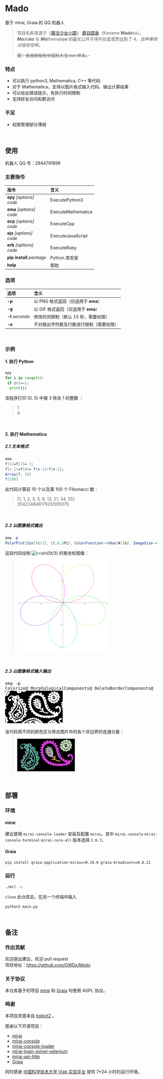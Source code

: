 # Mado

基于 mirai, Graia 的 QQ 机器人

> 项目名称来源于《[魔法少女小圆](https://mzh.moegirl.org.cn/%E9%AD%94%E6%B3%95%E5%B0%91%E5%A5%B3%E5%B0%8F%E5%9C%86)》 [鹿目圆香](https://mzh.moegirl.org.cn/%E9%B9%BF%E7%9B%AE%E5%9C%86)（Kaname **Mado**ka）。  
> <i><b>Ma</b>d</i>o<b><i>ka</i></b> 与 <i><b>Ma</b>t</i>hemati<b><i>ca</i></b> 的最长公共子序列长度竟然达到了 4，*这种事绝对很奇怪啊*。
> 
> ~~圆：我被绑架到中国科大当 bot 样本。~~

### 特点

+ 可以执行 python3, Mathematica, C++ 等代码
+ 对于 Mathematica，支持以图片格式输入代码、输出计算结果
+ 可以给出错误提示，有执行时间限制
+ 支持好友访问和群访问

### 不足

- 权限管理部分薄弱

<br/>

## 使用

机器人 QQ 号：2944791899

### 主要指令

| 指令                           | 含义               |
| :----------------------------- | :----------------- |
| **epy** *[options]*<br/>*code* | ExecutePython3     |
| **ema** *[options]*<br/>*code* | ExecuteMathematica |
| **ecp** *[options]*<br/>*code* | ExecuteCpp         |
| **ejs** *[options]*<br/>*code* | ExecuteJavaScript  |
| **erb** *[options]*<br/>*code* | ExecuteRuby        |
| **pip install** *package*      | Python 库安装      |
| **help**                       | 帮助               |

### 选项

| 选项               | 含义                       |
|:---------------- |:------------------------ |
| **-p**           | 以 PNG 格式返回（仅适用于 **ema**） |
| **-g**           | 以 GIF 格式返回（仅适用于 **ema**） |
| **-t** *seconds* | 修改时间限制（默认 15 秒，需要权限）     |
| **-o**           | 不对输出字符数及行数进行限制（需要权限）     |

<br/>

### 示例

#### 1. 执行 Python

```python
epy
for i in range(5):
 if i%3==1:
  print(i)
```

该程序打印 [0, 5) 中被 3 除余 1 的整数 ：

> 1  
> 4

<br/>

#### 2. 执行 Mathematica

##### 2.1 文本格式

```mathematica
ema
f[1]=f[2]= 1;
f[n_]:=f[n]= f[n-1]+f[n-2];
Array[f, 10]
f[100]
```

此代码计算前 10 个以及第 100 个 Fibonacci 数：

> {1, 1, 2, 3, 5, 8, 13, 21, 34, 55}  
> 354224848179261915075

<br/>

##### 2.2 以图像格式输出

```mathematica
ema -p
PolarPlot[Sin[5t/3], {t,0,3Pi}, ColorFunction->(Hue[#3]&), ImageSize->{900,900}]
```

这段代码绘制 ![r=sin(5t/3)](https://render.githubusercontent.com/render/math?math=r(t)=\sin\frac{5t}3\ (0\leq t\leq 3\pi)) 的极坐标图像：

> <img src="image/1.png" alt="1" width="300">

<br/>

##### 2.3 以图像格式输入输出

<pre>
ema -p
Colorize@ MorphologicalComponents@ DeleteBorderComponents@
<img src="image/2-1.png" alt="2-1" />
</pre>



该代码用不同的颜色区分黑白图片中的各个非边界的连通分量：

> ![2-2](image/2-2.png)

<br/>

## 部署

### 环境

#### mirai

建议使用 `mirai-console-loader` 安装及配置 `mirai`。其中 `mirai-console` `mirai-console-terminal` `mirai-core-all` 版本选择 `2.6.7`。

#### Graia

```bash
pip install graia-application-mirai==0.19.0 graia-broadcast==0.8.11
```

### 运行

```bash
./mcl -u
```

`clone` 此仓库后，在另一个终端中输入

```bash
python3 main.py
```

<br/>

## 备注

### 作出贡献

欢迎提出建议，欢迎 pull request  
项目地址：<https://github.com/GWDx/Mado>

### 关于协议

本仓库基于的项目 [mirai](https://github.com/mamoe/mirai) 和 [Graia](https://github.com/GraiaProject/Application) 均使用 AGPL 协议。

### 鸣谢

本项目灵感来自 [liqibot2](https://github.com/fyr233/liqibot2) 。

感谢以下开源项目：

+ [mirai](https://github.com/mamoe/mirai)
+ [mirai-console](https://github.com/mamoe/mirai-console)
+ [mirai-console-loader](https://github.com/iTXTech/mirai-console-loader)
+ [mirai-login-solver-selenium](https://github.com/project-mirai/mirai-login-solver-selenium)
+ [mirai-api-http](https://github.com/project-mirai/mirai-api-http)
+ [Graia](https://github.com/GraiaProject/Application)

同时感谢 [中国科学技术大学 Vlab 实验平台](https://vlab.ustc.edu.cn/) 提供 7*24 小时的运行环境。

